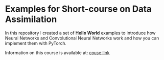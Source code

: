 # Examples for Short-course on Data Assimilation

In this repository I created a set of **Hello World** examples
to introduce how Neural Networks and Convolutional Neural Networks work and
how you can implement them with PyTorch. 

Information on this course is available at: [couse link](https://www.gov.br/inpe/en/events/short-course-ad/2022)

